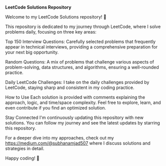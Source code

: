 **LeetCode Solutions Repository**

Welcome to my LeetCode Solutions repository! 🎯

This repository is dedicated to my journey through LeetCode, where I solve problems daily, focusing on three key areas:

Top 150 Interview Questions: Carefully selected problems that frequently appear in technical interviews, providing a comprehensive preparation for your next big opportunity.

Random Questions: A mix of problems that challenge various aspects of problem-solving, data structures, and algorithms, ensuring a well-rounded practice.

Daily LeetCode Challenges: I take on the daily challenges provided by LeetCode, staying sharp and consistent in my coding practice.



How to Use
Each solution is provided with comments explaining the approach, logic, and time/space complexity. Feel free to explore, learn, and even contribute if you find an optimized solution.

Stay Connected
I'm continuously updating this repository with new solutions. You can follow my journey and see the latest updates by starring this repository.

For a deeper dive into my approaches, check out my https://medium.com/@subhanamjad507 where I discuss solutions and strategies in detail.

Happy coding! 🚀
